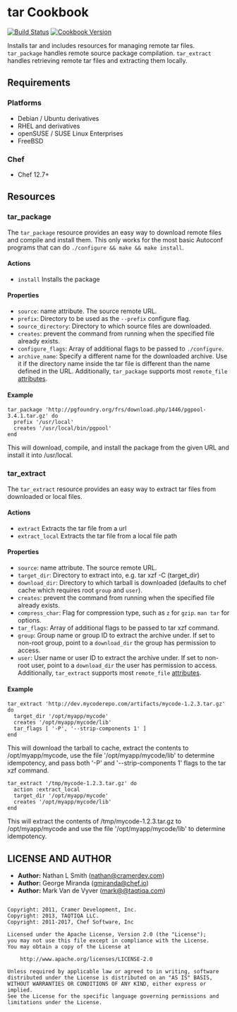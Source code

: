 # tar Cookbook

[![Build Status](https://travis-ci.org/chef-cookbooks/tar.svg?branch=master)](https://travis-ci.org/chef-cookbooks/tar) [![Cookbook Version](https://img.shields.io/cookbook/v/tar.svg)](https://supermarket.chef.io/cookbooks/tar)

Installs tar and includes resources for managing remote tar files. `tar_package` handles remote source package compilation. `tar_extract` handles retrieving remote tar files and extracting them locally.

## Requirements

### Platforms

- Debian / Ubuntu derivatives
- RHEL and derivatives
- openSUSE / SUSE Linux Enterprises
- FreeBSD

### Chef

- Chef 12.7+

## Resources

### tar_package

The `tar_package` resource provides an easy way to download remote files and compile and install them. This only works for the most basic Autoconf programs that can do `./configure && make && make install`.

#### Actions

- `install` Installs the package

#### Properties

- `source`: name attribute. The source remote URL.
- `prefix`: Directory to be used as the `--prefix` configure flag.
- `source_directory`: Directory to which source files are downloaded.
- `creates`: prevent the command from running when the specified file already exists.
- `configure_flags`: Array of additional flags to be passed to `./configure`.
- `archive_name`: Specify a different name for the downloaded archive. Use it if the directory name inside the tar file is different than the name defined in the URL. Additionally, `tar_package` supports most `remote_file` [attributes](https://docs.chef.io/chef/resources.html#remote-file).

#### Example

```
tar_package 'http://pgfoundry.org/frs/download.php/1446/pgpool-3.4.1.tar.gz' do
  prefix '/usr/local'
  creates '/usr/local/bin/pgpool'
end
```

This will download, compile, and install the package from the given URL and install it into /usr/local.

### tar_extract

The `tar_extract` resource provides an easy way to extract tar files from downloaded or local files.

#### Actions

- `extract` Extracts the tar file from a url
- `extract_local` Extracts the tar file from a local file path

#### Properties

- `source`: name attribute. The source remote URL.
- `target_dir`: Directory to extract into, e.g. tar xzf -C (target_dir)
- `download_dir`: Directory to which tarball is downloaded (defaults to chef cache which requires root `group` and `user`).
- `creates`: prevent the command from running when the specified file already exists.
- `compress_char`: Flag for compression type, such as `z` for `gzip`. `man tar` for options.
- `tar_flags`: Array of additional flags to be passed to tar xzf command.
- `group`: Group name or group ID to extract the archive under. If set to non-root group, point to a `download_dir` the group has permission to access.
- `user`: User name or user ID to extract the archive under. If set to non-root user, point to a `download_dir` the user has permission to access. Additionally, `tar_extract` supports most `remote_file` [attributes](https://docs.chef.io/chef/resources.html#remote-file).

#### Example

```
tar_extract 'http://dev.mycoderepo.com/artifacts/mycode-1.2.3.tar.gz' do
  target_dir '/opt/myapp/mycode'
  creates '/opt/myapp/mycode/lib'
  tar_flags [ '-P', '--strip-components 1' ]
end
```

This will download the tarball to cache, extract the contents to /opt/myapp/mycode, use the file '/opt/myapp/mycode/lib' to determine idempotency, and pass both '-P' and '--strip-components 1' flags to the tar xzf command.

```
tar_extract '/tmp/mycode-1.2.3.tar.gz' do
  action :extract_local
  target_dir '/opt/myapp/mycode'
  creates '/opt/myapp/mycode/lib'
end
```

This will extract the contents of /tmp/mycode-1.2.3.tar.gz to /opt/myapp/mycode and use the file '/opt/myapp/mycode/lib' to determine idempotency.

## LICENSE AND AUTHOR

- **Author:** Nathan L Smith ([nathan@cramerdev.com](mailto:nathan@cramerdev.com))
- **Author:** George Miranda ([gmiranda@chef.io](mailto:gmiranda@chef.io))
- **Author:** Mark Van de Vyver ([mark@@taqtiqa.com](mailto:mark@taqtiqa.com))

```text

Copyright: 2011, Cramer Development, Inc.
Copyright: 2013, TAQTIQA LLC.
Copyright: 2011-2017, Chef Software, Inc

Licensed under the Apache License, Version 2.0 (the "License");
you may not use this file except in compliance with the License.
You may obtain a copy of the License at

    http://www.apache.org/licenses/LICENSE-2.0

Unless required by applicable law or agreed to in writing, software
distributed under the License is distributed on an "AS IS" BASIS,
WITHOUT WARRANTIES OR CONDITIONS OF ANY KIND, either express or implied.
See the License for the specific language governing permissions and
limitations under the License.
```
